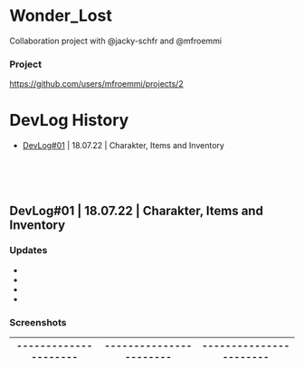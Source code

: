 # Wonder_Lost
Collaboration project with @jacky-schfr and @mfroemmi

### Project
https://github.com/users/mfroemmi/projects/2

# DevLog History
- [DevLog#01](#-devlog#01-) | 18.07.22 | Charakter, Items and Inventory

<br/>
<br/>
<br/>

## DevLog#01 | 18.07.22 | Charakter, Items and Inventory

### Updates
-
-
-
-

### Screenshots
| --------------------- | ----------------------- | ----------------------- |
| --------------------- | ----------------------- | ----------------------- |

